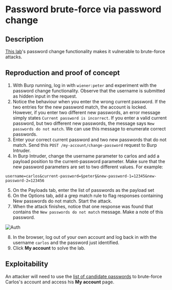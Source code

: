 # Password brute-force via password change

## Description

[This lab](https://portswigger.net/web-security/authentication/other-mechanisms/lab-password-brute-force-via-password-change)'s password change functionality makes it vulnerable to brute-force attacks. 

## Reproduction and proof of concept

1. With Burp running, log in with `wiener:peter` and experiment with the password change functionality. Observe that the username is submitted as hidden input in the request.
2. Notice the behaviour when you enter the wrong current password. If the two entries for the new password match, the account is locked. However, if you enter two different new passwords, an error message simply states `Current password is incorrect`. If you enter a valid current password, but two different new passwords, the message says `New passwords do not match`. We can use this message to enumerate correct passwords.
3. Enter your correct current password and two new passwords that do not match. Send this `POST /my-account/change-password` request to Burp Intruder.
4. In Burp Intruder, change the username parameter to carlos and add a payload position to the current-password parameter. Make sure that the new password parameters are set to two different values. For example:

```
username=carlos&current-password=§peter§&new-password-1=12345&new-password-2=123456
```
    
5. On the Payloads tab, enter the list of passwords as the payload set
6. On the Options tab, add a grep match rule to flag responses containing New passwords do not match. Start the attack.
7. When the attack finishes, notice that one response was found that contains the `New passwords do not match` message. Make a note of this password.

![Auth](/_static/images/auth13.png)

8. In the browser, log out of your own account and log back in with the username `carlos` and the password just identified.
9. Click **My account** to solve the lab.

## Exploitability

An attacker will need to use the [list of candidate passwords](https://portswigger.net/web-security/authentication/auth-lab-passwords) to brute-force Carlos's account and access his **My account** page. 

